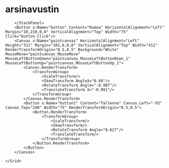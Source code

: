 # arsinavustin
<Window x:Class="WpfApplication1.MainWindow"
        xmlns="http://schemas.microsoft.com/winfx/2006/xaml/presentation"
        xmlns:x="http://schemas.microsoft.com/winfx/2006/xaml"
        xmlns:d="http://schemas.microsoft.com/expression/blend/2008"
        xmlns:mc="http://schemas.openxmlformats.org/markup-compatibility/2006"
        xmlns:local="clr-namespace:WpfApplication1"
        mc:Ignorable="d"
        Title="MainWindow" Height="350" Width="525">
    <Grid Margin="-3,0,3,0">
        <Canvas HorizontalAlignment="Left" Height="177" Margin="10,19,0,0" VerticalAlignment="Top" Width="183">
            <StackPanel Height="100" Canvas.Left="36" Canvas.Top="44" Width="100"/>
        </Canvas>
        <StackPanel HorizontalAlignment="Left" Height="128" Margin="21,19,0,0" VerticalAlignment="Top" Width="100" Panel.ZIndex="1">
            <GroupBox x:Name="groupBox" Header="Colors" HorizontalAlignment="Left" Margin="21,19,0,0" VerticalAlignment="Top" RenderTransformOrigin="-1.521,-2.89"/>
            <RadioButton x:Name="radioButton" Content="Red" HorizontalAlignment="Left" VerticalAlignment="Top" RenderTransformOrigin="-2.771,-2.213" Checked="radioButton_Checked"/>
            <RadioButton x:Name="radioButton_Copy" Content="Blue" HorizontalAlignment="Left" VerticalAlignment="Top" RenderTransformOrigin="-2.771,-2.213" Checked="radioButton_Copy_Checked"/>
            <RadioButton x:Name="radioButton_Copy1" Content="Black" HorizontalAlignment="Left" VerticalAlignment="Top" RenderTransformOrigin="-2.771,-2.213" Height="20" Checked="radioButton_Copy1_Checked"/>
        </StackPanel>
        <StackPanel HorizontalAlignment="Left" Height="100" Margin="21,139,0,0" VerticalAlignment="Top" Width="100" Panel.ZIndex="1">
            <GroupBox x:Name="groupBox_Copy" Header="Sizes" HorizontalAlignment="Left"  VerticalAlignment="Top" RenderTransformOrigin="-1.521,-2.89"/>
            <RadioButton x:Name="radioButton1_Copy" Content="Medium" HorizontalAlignment="Left" VerticalAlignment="Top" Checked="radioButton1_Copy_Checked"/>
            <RadioButton x:Name="radioButton1_Copy1" Content="Large" HorizontalAlignment="Left" VerticalAlignment="Top" Checked="radioButton1_Copy1_Checked"/>
            <RadioButton x:Name="radioButton1" Content="Small" HorizontalAlignment="Left"  VerticalAlignment="Top" Checked="radioButton1_Checked"/>

        </StackPanel>
        <Button x:Name="button" Content="Kumoa" HorizontalAlignment="Left" Margin="10,219,0,0" VerticalAlignment="Top" Width="75" Click="button_Click"/>
        <Canvas x:Name="paintcanvas" HorizontalAlignment="Left" Height="311" Margin="102,6,0,0" VerticalAlignment="Top" Width="411" RenderTransformOrigin="0.5,0.5" Background="White" MouseMove="paintcanvas_MouseMove" MouseLeftButtonDown="paintcanvas_MouseLeftButtonDown_1" MouseLeftButtonUp="paintcanvas_MouseLeftButtonUp_1">
            <Canvas.RenderTransform>
                <TransformGroup>
                    <ScaleTransform/>
                    <SkewTransform AngleX="0.49"/>
                    <RotateTransform Angle="-0.907"/>
                    <TranslateTransform X="-0.991"/>
                </TransformGroup>
            </Canvas.RenderTransform>
            <Button x:Name="button1" Content="Tallenna" Canvas.Left="-93" Canvas.Top="240" Width="75" RenderTransformOrigin="0.5,0.5">
                <Button.RenderTransform>
                    <TransformGroup>
                        <ScaleTransform/>
                        <SkewTransform/>
                        <RotateTransform Angle="0.627"/>
                        <TranslateTransform/>
                    </TransformGroup>
                </Button.RenderTransform>
            </Button>
        </Canvas>

    </Grid>
</Window>
